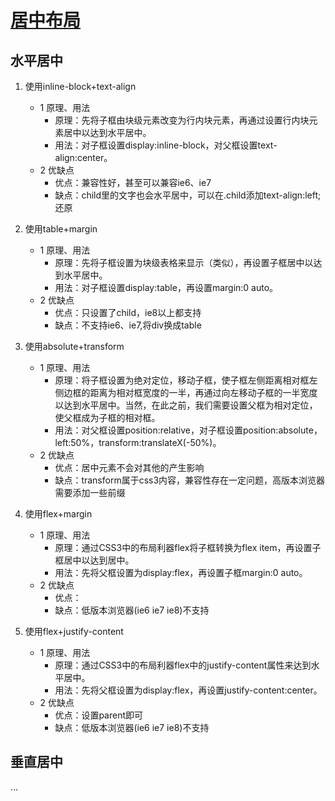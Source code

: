 # [居中布局][]
[居中布局]:https://mp.weixin.qq.com/s?__biz=MzAxODE2MjM1MA==&mid=2651553836&idx=1&sn=1f9e378e61908fd8c6c0fd81810b77fd&chksm=802557edb752defba9f1c2e462f7f09be0d1abbcbbdeb90007b80a6c4a78c855abbb5f291e39&scene=0#rd

## 水平居中

1. 使用inline-block+text-align

    + 1 原理、用法
        + 原理：先将子框由块级元素改变为行内块元素，再通过设置行内块元素居中以达到水平居中。
        + 用法：对子框设置display:inline-block，对父框设置text-align:center。
    + 2 优缺点
        + 优点：兼容性好，甚至可以兼容ie6、ie7
        + 缺点：child里的文字也会水平居中，可以在.child添加text-align:left;还原

2. 使用table+margin

    + 1 原理、用法
        + 原理：先将子框设置为块级表格来显示（类似），再设置子框居中以达到水平居中。
        + 用法：对子框设置display:table，再设置margin:0 auto。
    + 2 优缺点
        + 优点：只设置了child，ie8以上都支持
        + 缺点：不支持ie6、ie7,将div换成table

3. 使用absolute+transform

    + 1 原理、用法
        + 原理：将子框设置为绝对定位，移动子框，使子框左侧距离相对框左侧边框的距离为相对框宽度的一半，再通过向左移动子框的一半宽度以达到水平居中。当然，在此之前，我们需要设置父框为相对定位，使父框成为子框的相对框。
        + 用法：对父框设置position:relative，对子框设置position:absolute，left:50%，transform:translateX(-50%)。
    + 2 优缺点
        + 优点：居中元素不会对其他的产生影响
        + 缺点：transform属于css3内容，兼容性存在一定问题，高版本浏览器需要添加一些前缀

4. 使用flex+margin

    + 1 原理、用法
        + 原理：通过CSS3中的布局利器flex将子框转换为flex item，再设置子框居中以达到居中。
        + 用法：先将父框设置为display:flex，再设置子框margin:0 auto。
    + 2 优缺点
        + 优点：
        + 缺点：低版本浏览器(ie6 ie7 ie8)不支持

5. 使用flex+justify-content

    + 1 原理、用法
        + 原理：通过CSS3中的布局利器flex中的justify-content属性来达到水平居中。
        + 用法：先将父框设置为display:flex，再设置justify-content:center。
    + 2 优缺点
        + 优点：设置parent即可
        + 缺点：低版本浏览器(ie6 ie7 ie8)不支持

## 垂直居中
...
